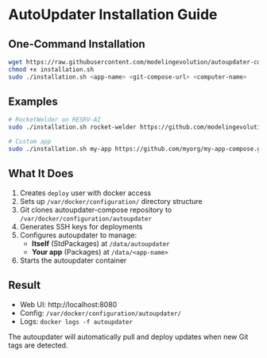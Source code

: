 # AutoUpdater Installation Guide

## One-Command Installation

```bash
wget https://raw.githubusercontent.com/modelingevolution/autoupdater-compose/master/installation.sh
chmod +x installation.sh
sudo ./installation.sh <app-name> <git-compose-url> <computer-name>
```

## Examples

```bash
# RocketWelder on RESRV-AI
sudo ./installation.sh rocket-welder https://github.com/modelingevolution/rocketwelder-compose.git RESRV-AI

# Custom app
sudo ./installation.sh my-app https://github.com/myorg/my-app-compose.git PROD-001
```

## What It Does

1. Creates `deploy` user with docker access
2. Sets up `/var/docker/configuration/` directory structure
3. Git clones autoupdater-compose repository to `/var/docker/configuration/autoupdater`
4. Generates SSH keys for deployments
5. Configures autoupdater to manage:
   - **Itself** (StdPackages) at `/data/autoupdater`
   - **Your app** (Packages) at `/data/<app-name>`
6. Starts the autoupdater container

## Result

- Web UI: http://localhost:8080
- Config: `/var/docker/configuration/autoupdater/`
- Logs: `docker logs -f autoupdater`

The autoupdater will automatically pull and deploy updates when new Git tags are detected.